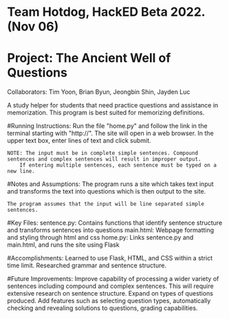 # Team Hotdog, HackED Beta 2022. (Nov 06)
# Project: The Ancient Well of Questions
Collaborators: Tim Yoon, Brian Byun, Jeongbin Shin, Jayden Luc

A study helper for students that need practice questions and assistance in memorization. This program is best suited for memorizing definitions.

#Running Instructions:
    Run the file "home.py" and follow the link in the terminal starting with "http://". The site will open in a web browser.
    In the upper text box, enter lines of text and click submit.
    
    NOTE: The input must be in complete simple sentences. Compound sentences and complex sentences will result in improper output.
        If entering multiple sentences, each sentence must be typed on a new line.
    
#Notes and Assumptions:
    The program runs a site which takes text input and transforms the text into questions which is then output to the site.

    The program assumes that the input will be line separated simple sentences.

#Key Files:
    sentence.py: Contains functions that identify sentence structure and transforms sentences into questions
    main.html: Webpage formatting and styling through html and css
    home.py: Links sentence.py and main.html, and runs the site using Flask

#Accomplishments:
    Learned to use Flask, HTML, and CSS within a strict time limit.
    Researched grammar and sentence structure.

#Future Improvements:
    Improve capability of processing a wider variety of sentences including compound and complex sentences. This will require extensive research on sentence structure.
    Expand on types of questions produced.
    Add features such as selecting question types, automatically checking and revealing solutions to questions, grading capabilities.
    
